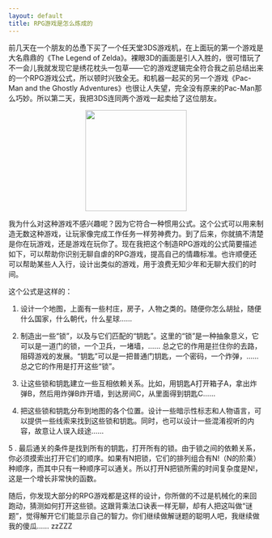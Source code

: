 ```yaml
---
layout: default
title: RPG游戏是怎么炼成的
---
```



前几天在一个朋友的怂恿下买了一个任天堂3DS游戏机，在上面玩的第一个游戏是大名鼎鼎的《The Legend of Zelda》。裸眼3D的画面是引人入胜的，很可惜玩了不一会儿我就发现它是绣花枕头一包草——它的游戏逻辑完全符合我之前总结出来的一个RPG游戏公式，所以顿时兴致全无。和机器一起买的另一个游戏《Pac-Man and the Ghostly Adventures》也很让人失望，完全没有原来的Pac-Man那么巧妙。所以第二天，我把3DS连同两个游戏一起卖给了这位朋友。

<p><center><img src="http://upload-images.jianshu.io/upload_images/68562-f6772a9a2abb4358.png" width="200px" /></center></P>

我为什么对这种游戏不感兴趣呢？因为它符合一种惯用公式。这个公式可以用来制造无数这种游戏，让玩家像完成工作任务一样劳神费力。到了后来，你就搞不清楚是你在玩游戏，还是游戏在玩你了。现在我把这个制造RPG游戏的公式简要描述如下，可以帮助你识别无聊自虐的RPG游戏，提高自己的情趣标准。也许顺便还可以帮助某些人入行，设计出类似的游戏，用于浪费无知少年和无聊大叔们的时间。

这个公式是这样的：

1. 设计一个地图，上面有一些村庄，房子，人物之类的。随便你怎么胡扯，随便什么国家，什么朝代，什么星球……

2. 制造出一些“锁”，以及与它们匹配的“钥匙”。这里的“锁”是一种抽象意义，它可以是一道门的锁，一个卫兵，一堵墙，…… 总之它的作用是拦住你的去路，阻碍游戏的发展。“钥匙”可以是一把普通门钥匙，一个密码，一个炸弹，…… 总之它的作用是打开这些“锁”。

3. 让这些锁和钥匙建立一些互相依赖关系。比如，用钥匙A打开箱子A，拿出炸弹B，然后用炸弹B炸开墙，到达房间C，从里面得到钥匙C……

4. 把这些锁和钥匙分布到地图的各个位置。设计一些暗示性标志和人物语言，可以提供一些线索来找到这些锁和钥匙。同时，也可以设计一些混淆视听的内容，故意让人误入歧途…… 

5	. 最后通关的条件是找到所有的钥匙，打开所有的锁。由于锁之间的依赖关系，你必须摸索出打开它们的顺序。如果有N把锁，它们的排列组合有N!（N的阶乘）种顺序，而其中只有一种顺序可以通关。所以打开N把锁所需的时间复杂度是N!，这是一个增长非常快的函数。

随后，你发现大部分的RPG游戏都是这样的设计，你所做的不过是机械化的来回跑动，猜测如何打开这些锁。这跟背乘法口诀表一样无聊，却有人把这叫做“谜题”，觉得解开它们能显示自己的智力。你们继续做解谜题的聪明人吧，我继续做我的傻瓜…… zzZZZ